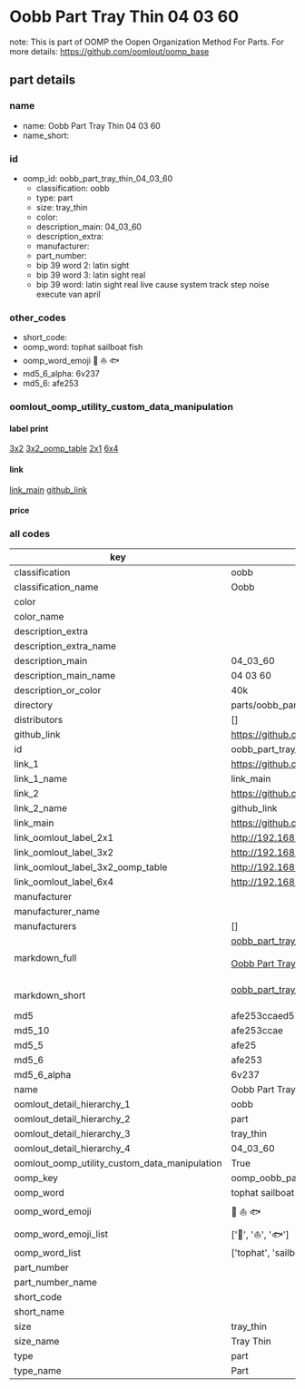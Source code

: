 # Oobb Part Tray Thin 04 03 60  

note: This is part of OOMP the Oopen Organization Method For Parts. For more details: https://github.com/oomlout/oomp_base

##  part details





### name
* name: Oobb Part Tray Thin 04 03 60
* name_short: 
### id
* oomp_id: oobb_part_tray_thin_04_03_60
  * classification: oobb
  * type: part
  * size: tray_thin
  * color: 
  * description_main: 04_03_60
  * description_extra: 
  * manufacturer: 
  * part_number: 
  * bip 39 word 2: latin sight
  * bip 39 word 3: latin sight real
  * bip 39 word: latin sight real live cause system track step noise execute van april

### other_codes
* short_code: 
* oomp_word: tophat sailboat fish
* oomp_word_emoji :tophat: :sailboat: :fish:
* md5_6_alpha: 6v237
* md5_6: afe253






### oomlout_oomp_utility_custom_data_manipulation
#### label print
[3x2](http://192.168.1.245:1112/?label=oomp%206v237)
[3x2_oomp_table](http://192.168.1.107:1112/?label=oomp%206v237)
[2x1](http://192.168.1.242:1112/?label=oomp%206v237)
[6x4](http://192.168.1.55:1112/?label=oomp%206v237)    

#### link

[link_main](https://github.com/oomlout/oomlout_oomp_current_version_messy/tree/main/parts/oobb_part_tray_thin_04_03_60) [github_link](https://github.com/oomlout/oomlout_oomp_part_src/tree/main/parts/oobb_part_tray_thin_04_03_60)                             

#### price







### all codes 
| key | value |  
| --- | --- |  
| classification | oobb |  
| classification_name | Oobb |  
| color |  |  
| color_name |  |  
| description_extra |  |  
| description_extra_name |  |  
| description_main | 04_03_60 |  
| description_main_name | 04 03 60 |  
| description_or_color | 40k |  
| directory | parts/oobb_part_tray_thin_04_03_60 |  
| distributors | [] |  
| github_link | https://github.com/oomlout/oomlout_oomp_part_src/tree/main/parts/oobb_part_tray_thin_04_03_60 |  
| id | oobb_part_tray_thin_04_03_60 |  
| link_1 | https://github.com/oomlout/oomlout_oomp_current_version_messy/tree/main/parts/oobb_part_tray_thin_04_03_60 |  
| link_1_name | link_main |  
| link_2 | https://github.com/oomlout/oomlout_oomp_part_src/tree/main/parts/oobb_part_tray_thin_04_03_60 |  
| link_2_name | github_link |  
| link_main | https://github.com/oomlout/oomlout_oomp_current_version_messy/tree/main/parts/oobb_part_tray_thin_04_03_60 |  
| link_oomlout_label_2x1 | http://192.168.1.242:1112/?label=oomp%206v237 |  
| link_oomlout_label_3x2 | http://192.168.1.245:1112/?label=oomp%206v237 |  
| link_oomlout_label_3x2_oomp_table | http://192.168.1.107:1112/?label=oomp%206v237 |  
| link_oomlout_label_6x4 | http://192.168.1.55:1112/?label=oomp%206v237 |  
| manufacturer |  |  
| manufacturer_name |  |  
| manufacturers | [] |  
| markdown_full | [oobb_part_tray_thin_04_03_60](https://github.com/oomlout/oomlout_oomp_current_version_messy/tree/main/parts/oobb_part_tray_thin_04_03_60)<br>[](https://github.com/oomlout/oomlout_oomp_current_version_messy/tree/main/parts/oobb_part_tray_thin_04_03_60)<br>[Oobb Part Tray Thin 04 03 60](https://github.com/oomlout/oomlout_oomp_current_version_messy/tree/main/parts/oobb_part_tray_thin_04_03_60)<br><br> |  
| markdown_short | [oobb_part_tray_thin_04_03_60](https://github.com/oomlout/oomlout_oomp_current_version_messy/tree/main/parts/oobb_part_tray_thin_04_03_60)<br><br> |  
| md5 | afe253ccaed57cd37312482b65f20beb |  
| md5_10 | afe253ccae |  
| md5_5 | afe25 |  
| md5_6 | afe253 |  
| md5_6_alpha | 6v237 |  
| name | Oobb Part Tray Thin 04 03 60 |  
| oomlout_detail_hierarchy_1 | oobb |  
| oomlout_detail_hierarchy_2 | part |  
| oomlout_detail_hierarchy_3 | tray_thin |  
| oomlout_detail_hierarchy_4 | 04_03_60 |  
| oomlout_oomp_utility_custom_data_manipulation | True |  
| oomp_key | oomp_oobb_part_tray_thin_04_03_60 |  
| oomp_word | tophat sailboat fish |  
| oomp_word_emoji | :tophat: :sailboat: :fish: |  
| oomp_word_emoji_list | [':tophat:', ':sailboat:', ':fish:'] |  
| oomp_word_list | ['tophat', 'sailboat', 'fish'] |  
| part_number |  |  
| part_number_name |  |  
| short_code |  |  
| short_name |  |  
| size | tray_thin |  
| size_name | Tray Thin |  
| type | part |  
| type_name | Part |  
